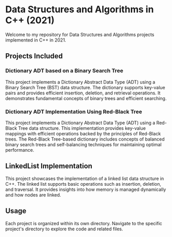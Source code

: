 # Data Structures and Algorithms in C++ (2021)

Welcome to my repository for Data Structures and Algorithms projects implemented in C++ in 2021. 

## Projects Included

### Dictionary ADT based on a Binary Search Tree

This project implements a Dictionary Abstract Data Type (ADT) using a Binary Search Tree (BST) data structure. The dictionary supports key-value pairs and provides efficient insertion, deletion, and retrieval operations. It demonstrates fundamental concepts of binary trees and efficient searching.

### Dictionary ADT Implementation Using Red-Black Tree

This project implements a Dictionary Abstract Data Type (ADT) using a Red-Black Tree data structure. This implementation provides key-value mappings with efficient operations backed by the principles of Red-Black trees. The Red-Black Tree-based dictionary includes concepts of balanced binary search trees and self-balancing techniques for maintaining optimal performance.



## LinkedList Implementation

This project showcases the implementation of a linked list data structure in C++. The linked list supports basic operations such as insertion, deletion, and traversal. It provides insights into how memory is managed dynamically and how nodes are linked.

## Usage

Each project is organized within its own directory. Navigate to the specific project's directory to explore the code and related files.
